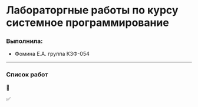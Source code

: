 # Лабораторгные работы по курсу системное программирование
### Выполнила:
- Фомина Е.А. группа КЗФ-054
____
### Список работ
:radio_button:

:white_check_mark:
